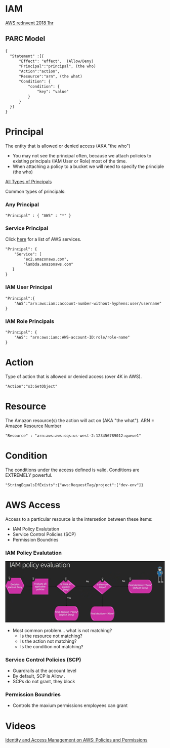 # IAM
[AWS re:Invent 2018 1hr](https://youtu.be/YQsK4MtsELU)

## PARC Model
```
{
  "Statement" :[{
      "Effect": "effect",  (Allow/Deny)
      "Principal":"principal", (the who)
      "Action":"action", 
      "Resource":"arn", (the what)
      "Condition": {
          "condition": {
              "key": "value"
          }
      }
  }]
}
```

# Principal
The entity that is allowed or denied access (AKA "the who") 

- You may not see the principal often, because we attach policies to existing principals (IAM User or Role) most of the time.
- When attaching a policy to a bucket we will need to specify the principle (the who)

[All Types of Principals](https://docs.aws.amazon.com/IAM/latest/UserGuide/reference_policies_elements_principal.html)

Common types of principals:

### Any Principal
```
"Principal" : { "AWS" : "*" }
```

### Service Principal 
Click [here](service-principals.md) for a list of AWS services.

```
"Principal": {
    "Service": [
        "ec2.amazonaws.com",
        "lambda.amazonaws.com"
   ]
}
```

### IAM User Principal
```
"Principal":{
    "AWS":"arn:aws:iam::account-number-without-hyphens:user/username"
}
```

### IAM Role Principals
```
"Principal": { 
    "AWS": "arn:aws:iam::AWS-account-ID:role/role-name" 
}
```

# Action
Type of action that is allowed or denied access (over 4K in AWS).

```
"Action":"s3:GetObject"
```

# Resource
The Amazon resource(s) the action will act on (AKA "the what"). ARN = Amazon Resource Number

```
"Resource" : "arn:aws:aws:sqs:us-west-2:123456789012:queue1"
```

# Condition
The conditions under the access defined is valid.  Conditions are 
EXTREMELY powerful.
```
"StringEqualsIfExists":{"aws:RequestTag/project":["dev-env"]}
```

# AWS Access
Access to a particular resource is the intersetion between these items:
  - IAM Policy Evalutation
  - Service Control Policies (SCP)
  - Permission Boundries

### IAM Policy Evalutation

![](./docs/iam-policy-enforcement.png)

- Most common problem... what is not matching?
  - Is the resource not matching?
  - Is the action not matching?
  - Is the condition not matching?

### Service Control Policies (SCP)
- Guardrails at the account level
- By default, SCP is Allow *.*
- SCPs do not grant, they block

### Permission Boundries
- Controls the maxium permissions employees can grant


# Videos
[Identity and Access Management on AWS: Policies and Permissions](
https://app.pluralsight.com/library/courses/identity-access-management-aws-policies-permissions/table-of-contents)


